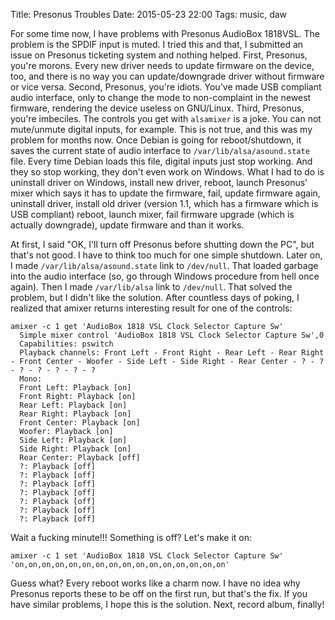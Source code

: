 Title: Presonus Troubles
Date: 2015-05-23 22:00
Tags: music, daw


For some time now, I have problems with Presonus AudioBox 1818VSL. The problem
is the SPDIF input is muted. I tried this and that, I submitted an issue on
Presonus ticketing system and nothing helped. First, Presonus, you're morons.
Every new driver needs to update firmware on the device, too, and there is no
way you can update/downgrade driver without firmware or vice versa. Second,
Presonus, you're idiots. You've made USB compliant audio interface, only to
change the mode to non-complaint in the newest firmware, rendering the device
useless on GNU/Linux. Third, Presonus, you're imbeciles. The controls you get
with `alsamixer` is a joke. You can not mute/unmute digital inputs, for example.
This is not true, and this was my problem for months now. Once Debian is going
for reboot/shutdown, it saves the current state of audio interface to
`/var/lib/alsa/asound.state` file. Every time Debian loads this file, digital
inputs just stop working. And they so stop working, they don't even work on
Windows. What I had to do is uninstall driver on Windows, install new driver,
reboot, launch Presonus' mixer which says it has to update the firmware, fail,
update firmware again, uninstall driver, install old driver (version 1.1, which
has a firmware which is USB compliant) reboot, launch mixer, fail firmware
upgrade (which is actually downgrade), update firmware and than it works.

At first, I said "OK, I'll turn off Presonus before shutting down the PC", but
that's not good. I have to think too much for one simple shutdown. Later on, I
made `/var/lib/alsa/asound.state` link to `/dev/null`. That loaded garbage into
the audio interface (so, go through Windows procedure from hell once again).
Then I made `/var/lib/alsa` link to `/dev/null`. That solved the problem, but
I didn't like the solution. After countless days of poking, I realized that
amixer returns interesting result for one of the controls:

    amixer -c 1 get 'AudioBox 1818 VSL Clock Selector Capture Sw'
      Simple mixer control 'AudioBox 1818 VSL Clock Selector Capture Sw',0
      Capabilities: pswitch
      Playback channels: Front Left - Front Right - Rear Left - Rear Right - Front Center - Woofer - Side Left - Side Right - Rear Center - ? - ? - ? - ? - ? - ? - ?
      Mono:
      Front Left: Playback [on]
      Front Right: Playback [on]
      Rear Left: Playback [on]
      Rear Right: Playback [on]
      Front Center: Playback [on]
      Woofer: Playback [on]
      Side Left: Playback [on]
      Side Right: Playback [on]
      Rear Center: Playback [off]
      ?: Playback [off]
      ?: Playback [off]
      ?: Playback [off]
      ?: Playback [off]
      ?: Playback [off]
      ?: Playback [off]
      ?: Playback [off]

Wait a fucking minute!!! Something is off? Let's make it on:

    amixer -c 1 set 'AudioBox 1818 VSL Clock Selector Capture Sw' 'on,on,on,on,on,on,on,on,on,on,on,on,on,on,on,on'

Guess what? Every reboot works like a charm now. I have no idea why Presonus
reports these to be off on the first run, but that's the fix. If you have
similar problems, I hope this is the solution. Next, record album, finally!
